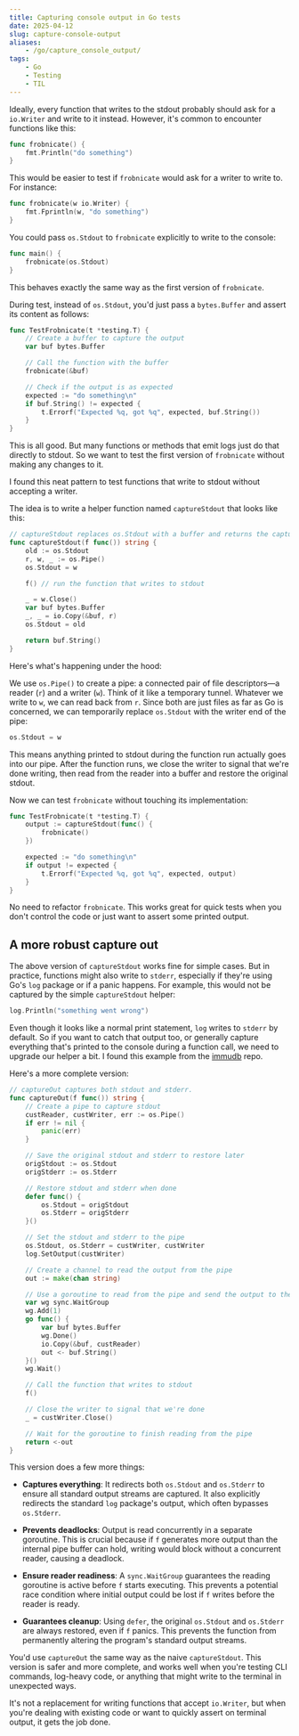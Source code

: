 ```yaml
---
title: Capturing console output in Go tests
date: 2025-04-12
slug: capture-console-output
aliases:
    - /go/capture_console_output/
tags:
    - Go
    - Testing
    - TIL
---
```


Ideally, every function that writes to the stdout probably should ask for a `io.Writer` and
write to it instead. However, it's common to encounter functions like this:

```go
func frobnicate() {
    fmt.Println("do something")
}
```

This would be easier to test if `frobnicate` would ask for a writer to write to. For
instance:

```go
func frobnicate(w io.Writer) {
    fmt.Fprintln(w, "do something")
}
```

You could pass `os.Stdout` to `frobnicate` explicitly to write to the console:

```go
func main() {
    frobnicate(os.Stdout)
}
```

This behaves exactly the same way as the first version of `frobnicate`.

During test, instead of `os.Stdout`, you'd just pass a `bytes.Buffer` and assert its content
as follows:

```go
func TestFrobnicate(t *testing.T) {
    // Create a buffer to capture the output
    var buf bytes.Buffer

    // Call the function with the buffer
    frobnicate(&buf)

    // Check if the output is as expected
    expected := "do something\n"
    if buf.String() != expected {
        t.Errorf("Expected %q, got %q", expected, buf.String())
    }
}
```

This is all good. But many functions or methods that emit logs just do that directly to
stdout. So we want to test the first version of `frobnicate` without making any changes to
it.

I found this neat pattern to test functions that write to stdout without accepting a writer.

The idea is to write a helper function named `captureStdout` that looks like this:

```go
// captureStdout replaces os.Stdout with a buffer and returns the captured output.
func captureStdout(f func()) string {
    old := os.Stdout
    r, w, _ := os.Pipe()
    os.Stdout = w

    f() // run the function that writes to stdout

    _ = w.Close()
    var buf bytes.Buffer
    _, _ = io.Copy(&buf, r)
    os.Stdout = old

    return buf.String()
}
```

Here's what's happening under the hood:

We use `os.Pipe()` to create a pipe: a connected pair of file descriptors—a reader (`r`) and
a writer (`w`). Think of it like a temporary tunnel. Whatever we write to `w`, we can read
back from `r`. Since both are just files as far as Go is concerned, we can temporarily
replace `os.Stdout` with the writer end of the pipe:

```go
os.Stdout = w
```

This means anything printed to stdout during the function run actually goes into our pipe.
After the function runs, we close the writer to signal that we're done writing, then read
from the reader into a buffer and restore the original stdout.

Now we can test `frobnicate` without touching its implementation:

```go
func TestFrobnicate(t *testing.T) {
    output := captureStdout(func() {
        frobnicate()
    })

    expected := "do something\n"
    if output != expected {
        t.Errorf("Expected %q, got %q", expected, output)
    }
}
```

No need to refactor `frobnicate`. This works great for quick tests when you don't control
the code or just want to assert some printed output.

## A more robust capture out

The above version of `captureStdout` works fine for simple cases. But in practice, functions
might also write to `stderr`, especially if they're using Go's `log` package or if a panic
happens. For example, this would not be captured by the simple `captureStdout` helper:

```go
log.Println("something went wrong")
```

Even though it looks like a normal print statement, `log` writes to `stderr` by default. So
if you want to catch that output too, or generally capture everything that's printed to the
console during a function call, we need to upgrade our helper a bit. I found this example
from the [immudb] repo.

Here's a more complete version:

```go
// captureOut captures both stdout and stderr.
func captureOut(f func()) string {
    // Create a pipe to capture stdout
    custReader, custWriter, err := os.Pipe()
    if err != nil {
        panic(err)
    }

    // Save the original stdout and stderr to restore later
    origStdout := os.Stdout
    origStderr := os.Stderr

    // Restore stdout and stderr when done
    defer func() {
        os.Stdout = origStdout
        os.Stderr = origStderr
    }()

    // Set the stdout and stderr to the pipe
    os.Stdout, os.Stderr = custWriter, custWriter
    log.SetOutput(custWriter)

    // Create a channel to read the output from the pipe
    out := make(chan string)

    // Use a goroutine to read from the pipe and send the output to the channel
    var wg sync.WaitGroup
    wg.Add(1)
    go func() {
        var buf bytes.Buffer
        wg.Done()
        io.Copy(&buf, custReader)
        out <- buf.String()
    }()
    wg.Wait()

    // Call the function that writes to stdout
    f()

    // Close the writer to signal that we're done
    _ = custWriter.Close()

    // Wait for the goroutine to finish reading from the pipe
    return <-out
}
```

This version does a few more things:

- **Captures everything**: It redirects both `os.Stdout` and `os.Stderr` to ensure all
  standard output streams are captured. It also explicitly redirects the standard `log`
  package's output, which often bypasses `os.Stderr`.

- **Prevents deadlocks**: Output is read concurrently in a separate goroutine. This is
  crucial because if `f` generates more output than the internal pipe buffer can hold,
  writing would block without a concurrent reader, causing a deadlock.

- **Ensure reader readiness**: A `sync.WaitGroup` guarantees the reading goroutine is active
  before `f` starts executing. This prevents a potential race condition where initial output
  could be lost if `f` writes before the reader is ready.

- **Guarantees cleanup**: Using `defer`, the original `os.Stdout` and `os.Stderr` are always
  restored, even if `f` panics. This prevents the function from permanently altering the
  program's standard output streams.

You'd use `captureOut` the same way as the naive `captureStdout`. This version is safer and
more complete, and works well when you're testing CLI commands, log-heavy code, or anything
that might write to the terminal in unexpected ways.

It's not a replacement for writing functions that accept `io.Writer`, but when you're
dealing with existing code or want to quickly assert on terminal output, it gets the job
done.

<!-- Resources -->
<!-- prettier-ignore-start -->

<!-- capture out example in the immudb repo -->
[immudb]:
    https://github.com/codenotary/immudb/blob/cf9a5d8b9b4d3784c6b9fa8c874902bf1318a6e8/cmd/immuclient/immuclienttest/helper.go#L143

<!-- prettier-ignore-end -->
